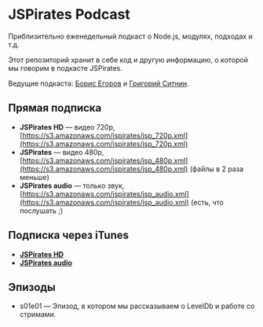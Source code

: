# JSPirates Podcast

Приблизительно еженедельный подкаст о Node.js, модулях, подходах и т.д.

Этот репозиторий хранит в себе код и другую информацию, о которой мы говорим в подкасте JSPirates.

Ведущие подкаста: [Борис Егоров](http://github.com/dolphin278) и [Григорий Ситнин](http://github.com/sitnin).

## Прямая подписка

* **JSPirates HD** — видео 720p, [https://s3.amazonaws.com/jspirates/jsp_720p.xml](https://s3.amazonaws.com/jspirates/jsp_720p.xml)
* **JSPirates** — видео 480p, [https://s3.amazonaws.com/jspirates/jsp_480p.xml](https://s3.amazonaws.com/jspirates/jsp_480p.xml) (файлы в 2 раза меньше)
* **JSPirates audio** — только звук, [https://s3.amazonaws.com/jspirates/jsp_audio.xml](https://s3.amazonaws.com/jspirates/jsp_audio.xml) (есть, что послушать ;)

## Подписка через iTunes

* **[JSPirates HD](http://itunes.apple.com/ru/podcast?684240414)**
* **[JSPirates audio](http://itunes.apple.com/ru/podcast?684239776)**

## Эпизоды

  * s01e01 — Эпизод, в котором мы рассказываем о LevelDb и работе со стримами.
